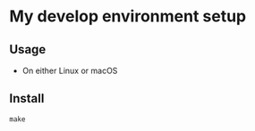 # My develop environment setup

## Usage

- On either Linux or macOS

## Install

```shell
make
```
